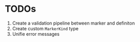 # TODOs

1. Create a validation pipeline between marker and definiton
2. Create custom `MarkerKind` type
3. Unifie error messages
